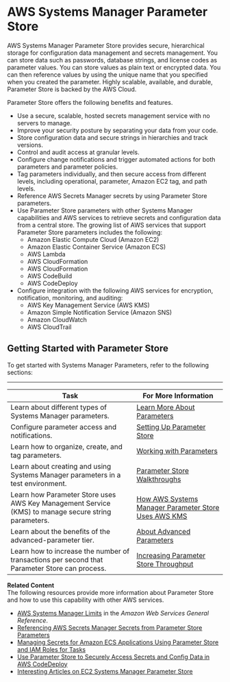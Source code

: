 # AWS Systems Manager Parameter Store<a name="systems-manager-parameter-store"></a>

AWS Systems Manager Parameter Store provides secure, hierarchical storage for configuration data management and secrets management\. You can store data such as passwords, database strings, and license codes as parameter values\. You can store values as plain text or encrypted data\. You can then reference values by using the unique name that you specified when you created the parameter\. Highly scalable, available, and durable, Parameter Store is backed by the AWS Cloud\. 

Parameter Store offers the following benefits and features\.
+ Use a secure, scalable, hosted secrets management service with no servers to manage\.
+ Improve your security posture by separating your data from your code\.
+ Store configuration data and secure strings in hierarchies and track versions\.
+ Control and audit access at granular levels\.
+ Configure change notifications and trigger automated actions for both parameters and parameter policies\.
+ Tag parameters individually, and then secure access from different levels, including operational, parameter, Amazon EC2 tag, and path levels\. 
+ Reference AWS Secrets Manager secrets by using Parameter Store parameters\.
+ Use Parameter Store parameters with other Systems Manager capabilities and AWS services to retrieve secrets and configuration data from a central store\. The growing list of AWS services that support Parameter Store parameters includes the following:
  + Amazon Elastic Compute Cloud \(Amazon EC2\)
  + Amazon Elastic Container Service \(Amazon ECS\)
  + AWS Lambda
  + AWS CloudFormation
  + AWS CloudFormation
  + AWS CodeBuild
  + AWS CodeDeploy
+ Configure integration with the following AWS services for encryption, notification, monitoring, and auditing:
  + AWS Key Management Service \(AWS KMS\)
  + Amazon Simple Notification Service \(Amazon SNS\)
  + Amazon CloudWatch
  + AWS CloudTrail

## Getting Started with Parameter Store<a name="sysman-paramstore-gs"></a>

To get started with Systems Manager Parameters, refer to the following sections:


****  

| Task | For More Information | 
| --- | --- | 
|  Learn about different types of Systems Manager parameters\.  |  [Learn More About Parameters](sysman-paramstore-about.md)  | 
|  Configure parameter access and notifications\.  |  [Setting Up Parameter Store](sysman-paramstore-settingup.md)  | 
|  Learn how to organize, create, and tag parameters\.  |  [Working with Parameters](sysman-paramstore-working.md)  | 
|  Learn about creating and using Systems Manager parameters in a test environment\.  |  [Parameter Store Walkthroughs](sysman-paramstore-walk.md)  | 
|  Learn how Parameter Store uses AWS Key Management Service \(KMS\) to manage secure string parameters\.  |  [How AWS Systems Manager Parameter Store Uses AWS KMS](https://docs.aws.amazon.com/kms/latest/developerguide/services-parameter-store.html)  | 
|  Learn about the benefits of the advanced\-parameter tier\.  |  [About Advanced Parameters](parameter-store-advanced-parameters.md)  | 
|  Learn how to increase the number of transactions per second that Parameter Store can process\.  |  [Increasing Parameter Store Throughput](parameter-store-throughput.md)  | 

**Related Content**  
The following resources provide more information about Parameter Store and how to use this capability with other AWS services\.
+ [AWS Systems Manager Limits](https://docs.aws.amazon.com/general/latest/gr/aws_service_limits.html#limits_ssm) in the *Amazon Web Services General Reference*\.
+ [Referencing AWS Secrets Manager Secrets from Parameter Store Parameters](integration-ps-secretsmanager.md)
+ [Managing Secrets for Amazon ECS Applications Using Parameter Store and IAM Roles for Tasks](http://aws.amazon.com/blogs/compute/managing-secrets-for-amazon-ecs-applications-using-parameter-store-and-iam-roles-for-tasks/)
+ [Use Parameter Store to Securely Access Secrets and Config Data in AWS CodeDeploy](http://aws.amazon.com/blogs/mt/use-parameter-store-to-securely-access-secrets-and-config-data-in-aws-codedeploy/)
+ [Interesting Articles on EC2 Systems Manager Parameter Store](http://aws.amazon.com/blogs/mt/interesting-articles-on-ec2-systems-manager-parameter-store/)